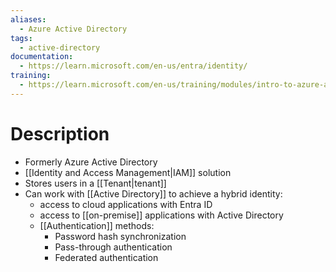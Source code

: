 ```yaml
---
aliases:
  - Azure Active Directory
tags:
  - active-directory
documentation:
  - https://learn.microsoft.com/en-us/entra/identity/
training:
  - https://learn.microsoft.com/en-us/training/modules/intro-to-azure-ad/
---
```

# Description
- Formerly Azure Active Directory
- [[Identity and Access Management|IAM]] solution
- Stores users in a [[Tenant|tenant]]
- Can work with [[Active Directory]] to achieve a hybrid identity:
	- access to cloud applications with Entra ID
	- access to [[on-premise]] applications with Active Directory
	- [[Authentication]] methods:
		- Password hash synchronization
		- Pass-through authentication
		- Federated authentication